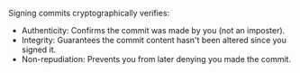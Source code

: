 Signing commits cryptographically verifies:

- Authenticity: Confirms the commit was made by you (not an imposter).
- Integrity: Guarantees the commit content hasn't been altered since you signed it.
- Non-repudiation: Prevents you from later denying you made the commit.